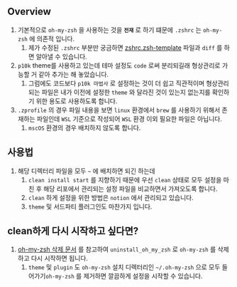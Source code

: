 ## Overview

1. 기본적으로 `oh-my-zsh` 을 사용하는 것을 **`전재`** 로 하기 떄문에 `.zshrc` 는 `oh-my-zsh` 에 의존적 입니다.
   1. 제가 수정된 `.zshrc` 부분만 궁금하면 [zshrc.zsh-template](https://github.com/ohmyzsh/ohmyzsh/blob/master/templates/zshrc.zsh-template) 파일과 `diff` 를 하면 알아낼 수 있습니다.
1. `p10k` theme를 사용하고 있는데 테마 설정도 `code` 로써 분리되길래 형상관리로 가능할 거 같아 추가는 해 놓았습니다.
   1. 그럼에도 코드보다 `p10k 마법사` 로 설정하는 것이 더 쉽고 직관적이며 형상관리 되는 파일은 내가 이전에 설정한 `theme` 와 달라진 것이 있는지 없는지를 확인하기 위한 용도로 사용하도록 합니다.
1. `.zprofile` 의 경우 파일 내용을 보면 `linux` 환경에서 `brew` 를 사용하기 위해서 존재하는 파일인데 `WSL` 기준으로 작성되어 `WSL` 환경 이외 필요한 파일은 아닙니다.
   1. `mscOS` 환경의 경우 배치하지 않도록 합니다.

## 사용법

1. 해당 디렉터리 파일을 모두 `~` 에 배치하면 되긴 하는데
   1. `clean install start` 를 지향하기 때문에 우선 `clean` 상태로 모두 설정을 마친 후 해당 리포에서 관리되는 설정 파일을 비교하면서 가져오도록 합니다.
   1. `clean` 하게 설정을 위한 방법은 `notion` 에서 관리되고 있습니다.
   1. `theme` 및 서드파티 플러그인도 마찬가지 입니다.

## clean하게 다시 시작하고 싶다면?

1. [oh-my-zsh 삭제 문서](https://github.com/ohmyzsh/ohmyzsh#uninstalling-oh-my-zsh) 를 참고하여 `uninstall_oh_my_zsh` 로 `oh-my-zsh` 를 삭제하고 다시 시작하면 됩니다.
   1. `theme` 및 `plugin` 도 `oh-my-zsh` 설치 디렉터리인 `~/.oh-my-zsh` 으로 모두 들어가기`oh-my-zsh` 를 제거하면 깔끔하게 설정을 시작할 수 있습니다.
